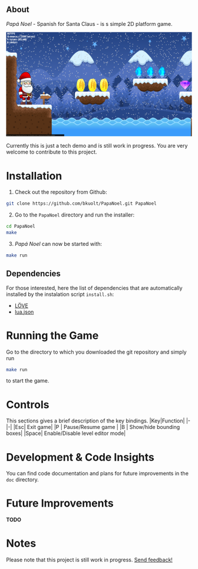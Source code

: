 ## About
*Papá Noel* - Spanish for Santa Claus - is s simple 2D platform game.

![Screenshot](doc/screenshot.png)

Currently this is just a tech demo and is still work in progress.
You are very welcome to contribute to this project.

# Installation
1) Check out the repository from Github:
``` bash
git clone https://github.com/bkuolt/PapaNoel.git PapaNoel
```
2) Go to the `PapaNoel` directory and run the installer:
```bash
cd PapaNoel
make
```
3) *Papá Noel* can now be started with:
```bash
make run
```

## Dependencies
For those interested, here the list of dependencies that are automatically installed by the instalation script `install.sh`:
* [LÖVE](https://github.com/love2d/love)
* [lua.json](https://github.com/rxi/json.lua)

# Running the Game
Go to the directory to which you downloaded the git repository and simply run
```bash
make run
```
to start the game.

# Controls
This sections gives a brief description of the key bindings.
|Key|Function|
|-|-|
|Esc| Exit game|
|P  | Pause/Resume game |
|B  | Show/hide bounding boxes|
|Space| Enable/Disable level editor mode|

#  Development & Code Insights
You can find code documentation and plans for future improvements in the `doc` directory.

# Future Improvements
**TODO**

# Notes
Please note that this project is still work in progress. [Send feedback!](mailto:bastian.kuolt@gmail.com)